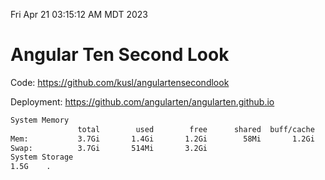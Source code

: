 Fri Apr 21 03:15:12 AM MDT 2023

# Angular Ten Second Look

Code: https://github.com/kusl/angulartensecondlook

Deployment: https://github.com/angularten/angularten.github.io

```bash
System Memory
               total        used        free      shared  buff/cache   available
Mem:           3.7Gi       1.4Gi       1.2Gi        58Mi       1.2Gi       2.0Gi
Swap:          3.7Gi       514Mi       3.2Gi
System Storage
1.5G	.
```
